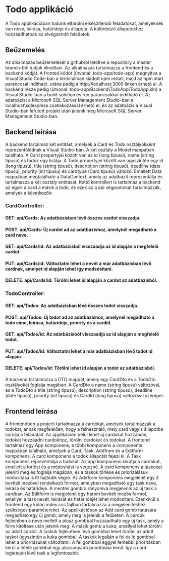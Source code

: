 # Todo applikáció

A Todo applikációban tudunk eltárolni elkészítendő feladatokat, amelyeknek van neve, leírása, határideje és állapota. A különböző állapotokhoz hozzáadhatóak az elvégzendő feladatok.

## Beüzemelés

Az alkalmazás beüzemelését a githubról letöltve a repository a master branch-ből tudjuk elindítani. Az alkalmazás tartalmazza a frontend és a backend kódját. A fronted kódot (útvonal: todo-app/todo-app) megnyitva a Visual Studio Code-ban a terminálban kiadott npm install, majd az npm start paranccsal indítható, utána pedig a http://localhost:3000 linken érhető el. A backend része pedig (útvonal: todo-app\Backend\TodoApp\TodoApp.sln) a Visual Studio-ban a build solution és run parancsokkal indítható el. Az adatbázist a Microsoft SQL Server Management Studio-ban a localhost\sqlexpress csatlakozással érhető el, és az adatbázis a Visual Studio-ban lefutott projekt után jelenik meg Microsoft SQL Server Management Studio-ban. 

## Backend leírása

A backend tartalmaz két entitást, amelyek a Card és Todo osztályokként reprezentálódnak a Visual Studio-ban. A két osztály a Model mappában található. A Card propertyjei között van az id (long típusú), name (string tipusú) és todok egy listája. A Todo propertyjei között van úgyszintén egy id (long típusú), title (string típusú), description (string típusú), deadline (date típusú), priority (int típusú) és cardtype (Card típusú) változó. Emellett Data mappában megtalálható a DataContext, amely az adatbázit reprezentálja és tartalmazza a két osztály entitását. Kettő kontrollert is tartalmaz a backend az egyik a card a másik a todo, és ezek az a api végpontokat tartalmazzák, amelyek a következők:

### CardController:

#### GET: api/Cards: Az adatbázisban lévő összes cardot visszadja.
#### POST: api/Cards: Új cardot ad az adatbázishoz, amelynél megadható a card neve.
#### GET: api/Cards/id: Az adatbázisból visszaadja az id alapján a megfelelő cardot.
#### PUT: api/Cards/id: Változtatni lehet a nevét a már adatbázisban lévő cardnak, amelyet id alapján lehet így modsósítani.
#### DELETE: api/Cards/id: Törölni lehet id alapján a cardot az adatbázisból.

### TodoController:

#### GET: api/Todos: Az adatbázisban lévő összes todot visszadja.
#### POST: api/Todos: Új todot ad az adatbázishoz, amelynél megadható a todo címe, leírása, határideje, priority és a cardid.
#### GET: api/Todos/id: Az adatbázisból visszaadja az id alapján a megfelelő todot.
#### PUT: api/Todos/id: Változtatni lehet a már adatbázisban lévő todot id alapján.
#### DELETE: api/Todos/id: Törölni lehet id alapján a todot az adatbázisból.

A backend tartalmazza a DTO mappát, amely egy CardDto és a TodoDto osztályokat foglalja magában. A CardDto a name (string típusú) változóval, és a TodoDto a title (string típusú), description (string típusú), deadline (date típusú), priority (int típusú) és CardId (long típusú) változóval szerepel.

## Frontend leírása

A frontendben a project tartalmazza a cardokat, amelyek tartalmazzák a todokat, annak megfelelően, hogy a felhasználó, mely card vagyis állapotba sorolja a feladatait. Az applikáción belül lehet új cardokat hozzáadni, todokat hozzáadni cardokhoz, törölni cardokat és todokat. 
A frontend tartalmaz egy App komponens, a többi komponens a components mappában található, amelyek a Card, Task, Addfrom és a Editform komponens. A card komponens a todok állapotát fejezi ki. A Task komponens reprezentálja a todokat. Az app komponens kiíratja a cardokat, emellett a törlést és a módosítást is végezné. A card komponens a taskokat jeleníti meg és foglalja magában, és a taskok törlése és priorizálásuk módosítása is itt hajtódik végre. Az Addform komponens megjelenít egy 3 beviteli mezővel rendelkező formot, amelyben megadható egy task neve, leírása és határideje. A mentés gombra rányomva megjelenik az új task a cardban. Az Editform is megjelenít egy három beviteli mezős formot, amellyel a task nevét, leírását és határ idejét lehet módosítani. Ezenkívül a frontend egy külön index.css fájlban tartalmazza a megjelenítéshez szükséges paramétereket.
Az applikációban az Add card gomb hatására megadható egy új gomb, amely meg is jelenik a felületen. A cardok fejlécében a neve mellett a plusz gombbal hozzáadható egy új task, amely a form kitöltése után jelenik meg. A másik gomb a kuka, amellyel lehet törölni az adott cardot. A taskok fejlécében lévő gombbal lehet törölni az adott taskot úgyszintén a kuka gombbal. A taskok legalján a fel és le gombbal lehet a prioritásukat változtatni. A fel gombbal eggyel fentebbi prioritásban kerül a lefele gombbal egy alacsonyabb prioritásba kerül. Így a card legtetején lévő task a legfontosabb.


